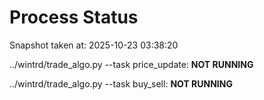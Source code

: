# Process Status

Snapshot taken at: 2025-10-23 03:38:20

../wintrd/trade_algo.py --task price_update: **NOT RUNNING**

../wintrd/trade_algo.py --task buy_sell: **NOT RUNNING**

